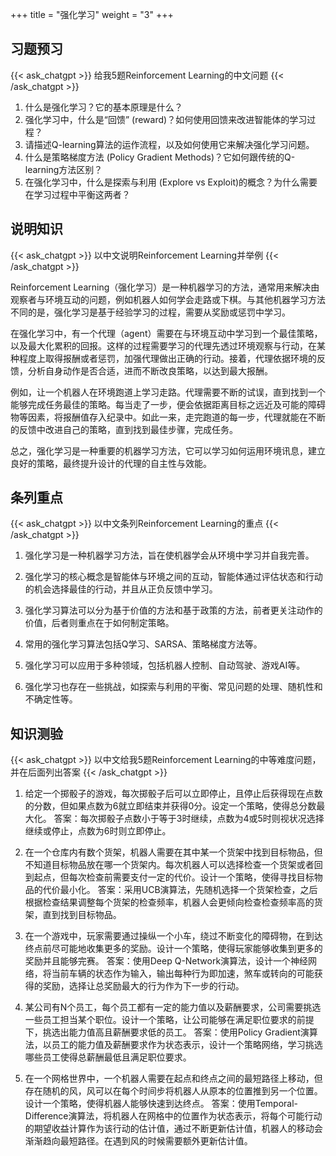 +++
title = "强化学习"
weight = "3"
+++
## 习题预习
{{< ask_chatgpt >}}
给我5题Reinforcement Learning的中文问题
{{< /ask_chatgpt >}}

1. 什么是强化学习？它的基本原理是什么？ 
2. 强化学习中，什么是“回馈” (reward)？如何使用回馈来改进智能体的学习过程？
3. 请描述Q-learning算法的运作流程，以及如何使用它来解决强化学习问题。
4. 什么是策略梯度方法 (Policy Gradient Methods)？它如何跟传统的Q-learning方法区别？
5. 在强化学习中，什么是探索与利用 (Explore vs Exploit)的概念？为什么需要在学习过程中平衡这两者？   

## 说明知识
{{< ask_chatgpt >}}
以中文说明Reinforcement Learning并举例
{{< /ask_chatgpt >}}

Reinforcement Learning（强化学习）是一种机器学习的方法，通常用来解决由观察者与环境互动的问题，例如机器人如何学会走路或下棋。与其他机器学习方法不同的是，强化学习是基于经验学习的过程，需要从奖励或惩罚中学习。

在强化学习中，有一个代理（agent）需要在与环境互动中学习到一个最佳策略，以及最大化累积的回报。这样的过程需要学习的代理先透过环境观察与行动，在某种程度上取得报酬或者惩罚，加强代理做出正确的行动。接着，代理依据环境的反馈，分析自身动作是否合适，进而不断改良策略，以达到最大报酬。

例如，让一个机器人在环境跑道上学习走路。代理需要不断的试误，直到找到一个能够完成任务最佳的策略。每当走了一步，便会依据距离目标之远近及可能的障碍物等因素，将报酬值存入纪录中。如此一来，走完跑道的每一步，代理就能在不断的反馈中改进自己的策略，直到找到最佳步骤，完成任务。

总之，强化学习是一种重要的机器学习方法，它可以学习如何运用环境讯息，建立良好的策略，最终提升设计的代理的自主性与效能。   

## 条列重点
{{< ask_chatgpt >}}
以中文条列Reinforcement Learning的重点
{{< /ask_chatgpt >}}

1. 强化学习是一种机器学习方法，旨在使机器学会从环境中学习并自我完善。

2. 强化学习的核心概念是智能体与环境之间的互动，智能体通过评估状态和行动的机会选择最佳的行动，并且从正负反馈中学习。

3. 强化学习算法可以分为基于价值的方法和基于政策的方法，前者更关注动作的价值，后者则重点在于如何制定策略。

4. 常用的强化学习算法包括Q学习、SARSA、策略梯度方法等。

5. 强化学习可以应用于多种领域，包括机器人控制、自动驾驶、游戏AI等。

6. 强化学习也存在一些挑战，如探索与利用的平衡、常见问题的处理、随机性和不确定性等。   

## 知识测验
{{< ask_chatgpt >}}
以中文给我5题Reinforcement Learning的中等难度问题，并在后面列出答案
{{< /ask_chatgpt >}}

1. 给定一个掷骰子的游戏，每次掷骰子后可以立即停止，且停止后获得现在点数的分数，但如果点数为6就立即结束并获得0分。设定一个策略，使得总分数最大化。
答案：每次掷骰子点数小于等于3时继续，点数为4或5时则视状况选择继续或停止，点数为6时则立即停止。

2. 在一个仓库内有数个货架，机器人需要在其中某一个货架中找到目标物品，但不知道目标物品放在哪一个货架内。每次机器人可以选择检查一个货架或者回到起点，但每次检查前需要支付一定的代价。设计一个策略，使得寻找目标物品的代价最小化。
答案：采用UCB演算法，先随机选择一个货架检查，之后根据检查结果调整每个货架的检查频率，机器人会更倾向检查检查频率高的货架，直到找到目标物品。

3. 在一个游戏中，玩家需要通过操纵一个小车，绕过不断变化的障碍物，在到达终点前尽可能地收集更多的奖励。设计一个策略，使得玩家能够收集到更多的奖励并且能够完赛。
答案：使用Deep Q-Network演算法，设计一个神经网络，将当前车辆的状态作为输入，输出每种行为即加速，煞车或转向的可能获得的奖励，选择让总奖励最大的行为作为下一步的行动。

4. 某公司有N个员工，每个员工都有一定的能力值以及薪酬要求，公司需要挑选一些员工担当某个职位。设计一个策略，让公司能够在满足职位要求的前提下，挑选出能力值高且薪酬要求低的员工。
答案：使用Policy Gradient演算法，以员工的能力值及薪酬要求作为状态表示，设计一个策略网络，学习挑选哪些员工使得总薪酬最低且满足职位要求。

5. 在一个网格世界中，一个机器人需要在起点和终点之间的最短路径上移动，但存在随机的风，风可以在每个时间步将机器人从原本的位置推到另一个位置。设计一个策略，使得机器人能够快速到达终点。
答案：使用Temporal-Difference演算法，将机器人在网格中的位置作为状态表示，将每个可能行动的期望收益计算作为该行动的估计值，通过不断更新估计值，机器人的移动会渐渐趋向最短路径。在遇到风的时候需要额外更新估计值。   

